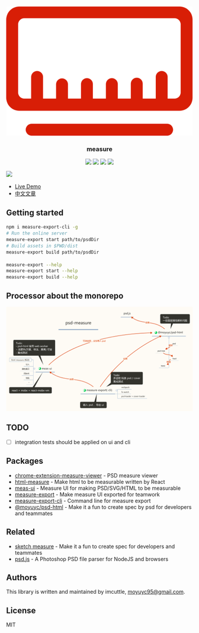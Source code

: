 <p align="center">
  <img src="./packages/chrome-extension-measure-viewer/src/img/rule.svg" />
</p>
<h3 align="center">measure</h3>
<p align="center">
  <a href="https://travis-ci.org/imcuttle/measure"><img src="https://img.shields.io/travis/imcuttle/measure/master.svg?style=flat-square" /></a>
  <a href="https://codecov.io/github/imcuttle/measure?branch=master"><img src="https://img.shields.io/codecov/c/github/imcuttle/measure.svg?style=flat-square" /></a>
  <a href="https://prettier.io/"><img src="https://img.shields.io/badge/code_style-prettier-ff69b4.svg?style=flat-square" /></a>
  <a href="https://conventionalcommits.org"><img src="https://img.shields.io/badge/Conventional%20Commits-1.0.0-yellow.svg?style=flat-square" /></a>
</p>

![](https://i.loli.net/2018/09/24/5ba8ae0a7e1e7.png)

- [Live Demo](https://imcuttle.github.io/measure)
- [中文文章](https://imcuttle.github.io/make-psd-measurable)

## Getting started

```bash
npm i measure-export-cli -g
# Run the online server
measure-export start path/to/psdDir
# Build assets in $PWD/dist
measure-export build path/to/psdDir

measure-export --help
measure-export start --help
measure-export build --help
```

## Processor about the monorepo
![](./psd-measure.zh.svg)

## TODO
- [ ] integration tests should be applied on ui and cli

## Packages

- [chrome-extension-measure-viewer](packages/chrome-extension-measure-viewer) - PSD measure viewer  
- [html-measure](packages/html-measure) - Make html to be measurable written by React  
- [meas-ui](packages/meas-ui) - Measure UI for making PSD/SVG/HTML to be measurable  
- [measure-export](packages/measure-export) - Make measure UI exported for teamwork  
- [measure-export-cli](packages/measure-export-cli) - Command line for measure export  
- [@moyuyc/psd-html](packages/psd-html) - Make it a fun to create spec by psd for developers and teammates  


## Related
- [sketch measure](https://github.com/utom/sketch-measure) - Make it a fun to create spec for developers and teammates
- [psd.js](https://github.com/meltingice/psd.js) - A Photoshop PSD file parser for NodeJS and browsers

## Authors

This library is written and maintained by imcuttle, [moyuyc95@gmail.com](mailto:moyuyc95@gmail.com).

## License

MIT
